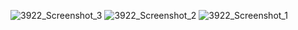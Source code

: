 ![3922_Screenshot_3](https://user-images.githubusercontent.com/80088403/201666161-c732be89-bbb4-4d36-aadf-16a840c26d46.jpg)
![3922_Screenshot_2](https://user-images.githubusercontent.com/80088403/201666173-22d7cd75-bc57-4447-8c3a-411de9f00eb1.jpg)
![3922_Screenshot_1](https://user-images.githubusercontent.com/80088403/201666178-fb6a3376-7a52-44e1-9417-eb43d442dafa.jpg)

